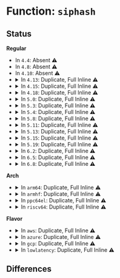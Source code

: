 # Function: <code>siphash</code>

## Status
<b>Regular</b>
<ul>
<li>
In <code>4.4</code>: Absent ⚠️
</li>
<li>
In <code>4.8</code>: Absent ⚠️
</li>
<li>
In <code>4.10</code>: Absent ⚠️
</li>
<li>
<details>
<summary>In <code>4.13</code>: Duplicate, Full Inline ⚠️</summary>

**Collision:** Static Duplication

**Inline:** Full

**Transformation:** False

**Instances:**

```
In net/core/secure_seq.c (ffffffff817c3e5b)
Location: include/linux/siphash.h:77
Inline: True
Inline callers:
  - net/core/secure_seq.c:secure_dccpv6_sequence_number
  - net/core/secure_seq.c:secure_ipv6_port_ephemeral
  - net/core/secure_seq.c:secure_tcpv6_seq
  - net/core/secure_seq.c:secure_tcpv6_ts_off
```
```
In net/ipv6/syncookies.c (ffffffff818c7e89)
Location: include/linux/siphash.h:77
Inline: True
Inline callers:
  - net/ipv6/syncookies.c:cookie_hash
```
</details>
</li>
<li>
<details>
<summary>In <code>4.15</code>: Duplicate, Full Inline ⚠️</summary>

**Collision:** Static Duplication

**Inline:** Full

**Transformation:** False

**Instances:**

```
In net/core/secure_seq.c (ffffffff8183d907)
Location: include/linux/siphash.h:77
Inline: True
Inline callers:
  - net/core/secure_seq.c:secure_dccpv6_sequence_number
  - net/core/secure_seq.c:secure_ipv6_port_ephemeral
  - net/core/secure_seq.c:secure_tcpv6_seq
  - net/core/secure_seq.c:secure_tcpv6_ts_off
```
```
In net/ipv6/syncookies.c (ffffffff8194b40d)
Location: include/linux/siphash.h:77
Inline: True
Inline callers:
  - net/ipv6/syncookies.c:cookie_hash
```
</details>
</li>
<li>
<details>
<summary>In <code>4.18</code>: Duplicate, Full Inline ⚠️</summary>

**Collision:** Static Duplication

**Inline:** Full

**Transformation:** False

**Instances:**

```
In net/core/secure_seq.c (ffffffff81888123)
Location: include/linux/siphash.h:77
Inline: True
Inline callers:
  - net/core/secure_seq.c:secure_dccpv6_sequence_number
  - net/core/secure_seq.c:secure_ipv6_port_ephemeral
  - net/core/secure_seq.c:secure_tcpv6_seq
  - net/core/secure_seq.c:secure_tcpv6_ts_off
```
```
In net/ipv6/syncookies.c (ffffffff819a46bb)
Location: include/linux/siphash.h:77
Inline: True
Inline callers:
  - net/ipv6/syncookies.c:cookie_hash
```
</details>
</li>
<li>
<details>
<summary>In <code>5.0</code>: Duplicate, Full Inline ⚠️</summary>

**Collision:** Static Duplication

**Inline:** Full

**Transformation:** False

**Instances:**

```
In net/core/secure_seq.c (ffffffff818a8cf3)
Location: include/linux/siphash.h:77
Inline: True
Inline callers:
  - net/core/secure_seq.c:secure_dccpv6_sequence_number
  - net/core/secure_seq.c:secure_ipv6_port_ephemeral
  - net/core/secure_seq.c:secure_tcpv6_seq
  - net/core/secure_seq.c:secure_tcpv6_ts_off
```
```
In net/ipv6/syncookies.c (ffffffff819db1cb)
Location: include/linux/siphash.h:77
Inline: True
Inline callers:
  - net/ipv6/syncookies.c:cookie_hash
```
</details>
</li>
<li>
<details>
<summary>In <code>5.3</code>: Duplicate, Full Inline ⚠️</summary>

**Collision:** Static Duplication

**Inline:** Full

**Transformation:** False

**Instances:**

```
In net/core/secure_seq.c (ffffffff818f4393)
Location: include/linux/siphash.h:82
Inline: True
Inline callers:
  - net/core/secure_seq.c:secure_dccpv6_sequence_number
  - net/core/secure_seq.c:secure_ipv6_port_ephemeral
  - net/core/secure_seq.c:secure_tcpv6_seq
  - net/core/secure_seq.c:secure_tcpv6_ts_off
```
```
In net/ipv4/tcp_fastopen.c (ffffffff819a8d70)
Location: include/linux/siphash.h:82
Inline: True
```
```
In net/ipv6/syncookies.c (ffffffff81a49e4b)
Location: include/linux/siphash.h:82
Inline: True
Inline callers:
  - net/ipv6/syncookies.c:cookie_hash
```
```
In net/ipv6/output_core.c (ffffffff81a50ae4)
Location: include/linux/siphash.h:82
Inline: True
```
</details>
</li>
<li>
<details>
<summary>In <code>5.4</code>: Duplicate, Full Inline ⚠️</summary>

**Collision:** Static Duplication

**Inline:** Full

**Transformation:** False

**Instances:**

```
In net/core/secure_seq.c (ffffffff81926343)
Location: include/linux/siphash.h:82
Inline: True
Inline callers:
  - net/core/secure_seq.c:secure_dccpv6_sequence_number
  - net/core/secure_seq.c:secure_ipv6_port_ephemeral
  - net/core/secure_seq.c:secure_tcpv6_seq
  - net/core/secure_seq.c:secure_tcpv6_ts_off
```
```
In net/core/flow_dissector.c (ffffffff81928ab9)
Location: include/linux/siphash.h:82
Inline: True
Inline callers:
  - net/core/flow_dissector.c:skb_get_hash_perturb
  - net/core/flow_dissector.c:__skb_get_hash
  - net/core/flow_dissector.c:__skb_get_hash_symmetric
  - net/core/flow_dissector.c:flow_hash_from_keys
```
```
In net/ipv4/tcp_fastopen.c (ffffffff819df9d0)
Location: include/linux/siphash.h:82
Inline: True
```
```
In net/ipv6/syncookies.c (ffffffff81a80a0b)
Location: include/linux/siphash.h:82
Inline: True
Inline callers:
  - net/ipv6/syncookies.c:cookie_hash
```
```
In net/ipv6/output_core.c (ffffffff81a87704)
Location: include/linux/siphash.h:82
Inline: True
```
</details>
</li>
<li>
<details>
<summary>In <code>5.8</code>: Duplicate, Full Inline ⚠️</summary>

**Collision:** Static Duplication

**Inline:** Full

**Transformation:** False

**Instances:**

```
In fs/crypto/fname.c (ffffffff81390706)
Location: include/linux/siphash.h:82
Inline: True
Inline callers:
  - fs/crypto/fname.c:fscrypt_fname_siphash
```
```
In net/core/secure_seq.c (ffffffff819fa31f)
Location: include/linux/siphash.h:82
Inline: True
Inline callers:
  - net/core/secure_seq.c:secure_dccpv6_sequence_number
  - net/core/secure_seq.c:secure_ipv6_port_ephemeral
  - net/core/secure_seq.c:secure_tcpv6_seq
  - net/core/secure_seq.c:secure_tcpv6_ts_off
```
```
In net/core/flow_dissector.c (ffffffff819fa935)
Location: include/linux/siphash.h:82
Inline: True
Inline callers:
  - net/core/flow_dissector.c:__flow_hash_from_keys
```
```
In net/ipv4/tcp_fastopen.c (ffffffff81accf95)
Location: include/linux/siphash.h:82
Inline: True
Inline callers:
  - net/ipv4/tcp_fastopen.c:tcp_fastopen_cookie_gen_check
  - net/ipv4/tcp_fastopen.c:tcp_fastopen_cookie_gen_check
```
```
In net/ipv6/syncookies.c (ffffffff81b7b68f)
Location: include/linux/siphash.h:82
Inline: True
```
```
In net/ipv6/output_core.c (ffffffff81b82ca8)
Location: include/linux/siphash.h:82
Inline: True
Inline callers:
  - net/ipv6/output_core.c:ipv6_select_ident
```
</details>
</li>
<li>
<details>
<summary>In <code>5.11</code>: Duplicate, Full Inline ⚠️</summary>

**Collision:** Static Duplication

**Inline:** Full

**Transformation:** False

**Instances:**

```
In fs/crypto/fname.c (ffffffff813a1b86)
Location: include/linux/siphash.h:82
Inline: True
Inline callers:
  - fs/crypto/fname.c:fscrypt_fname_siphash
```
```
In net/core/secure_seq.c (ffffffff819f9f0f)
Location: include/linux/siphash.h:82
Inline: True
Inline callers:
  - net/core/secure_seq.c:secure_dccpv6_sequence_number
  - net/core/secure_seq.c:secure_ipv6_port_ephemeral
  - net/core/secure_seq.c:secure_tcpv6_seq
  - net/core/secure_seq.c:secure_tcpv6_ts_off
```
```
In net/core/flow_dissector.c (ffffffff819fa545)
Location: include/linux/siphash.h:82
Inline: True
Inline callers:
  - net/core/flow_dissector.c:__flow_hash_from_keys
```
```
In net/ipv4/tcp_fastopen.c (ffffffff81ad8f99)
Location: include/linux/siphash.h:82
Inline: True
Inline callers:
  - net/ipv4/tcp_fastopen.c:tcp_fastopen_cookie_gen_check
  - net/ipv4/tcp_fastopen.c:tcp_fastopen_cookie_gen_check
```
```
In net/ipv6/syncookies.c (ffffffff81b8a6cf)
Location: include/linux/siphash.h:82
Inline: True
```
```
In net/ipv6/output_core.c (ffffffff81b92328)
Location: include/linux/siphash.h:82
Inline: True
Inline callers:
  - net/ipv6/output_core.c:ipv6_select_ident
```
</details>
</li>
<li>
<details>
<summary>In <code>5.13</code>: Duplicate, Full Inline ⚠️</summary>

**Collision:** Static Duplication

**Inline:** Full

**Transformation:** False

**Instances:**

```
In fs/crypto/fname.c (ffffffff813a8d26)
Location: include/linux/siphash.h:82
Inline: True
Inline callers:
  - fs/crypto/fname.c:fscrypt_fname_siphash
```
```
In net/core/secure_seq.c (ffffffff819e00d3)
Location: include/linux/siphash.h:82
Inline: True
Inline callers:
  - net/core/secure_seq.c:secure_dccpv6_sequence_number
  - net/core/secure_seq.c:secure_ipv6_port_ephemeral
  - net/core/secure_seq.c:secure_tcpv6_seq
  - net/core/secure_seq.c:secure_tcpv6_ts_off
```
```
In net/core/flow_dissector.c (ffffffff819e0735)
Location: include/linux/siphash.h:82
Inline: True
Inline callers:
  - net/core/flow_dissector.c:__flow_hash_from_keys
```
```
In net/ipv4/tcp_fastopen.c (ffffffff81ac4559)
Location: include/linux/siphash.h:82
Inline: True
Inline callers:
  - net/ipv4/tcp_fastopen.c:tcp_try_fastopen
  - net/ipv4/tcp_fastopen.c:tcp_try_fastopen
  - net/ipv4/tcp_fastopen.c:tcp_try_fastopen
  - net/ipv4/tcp_fastopen.c:tcp_try_fastopen
```
```
In net/ipv6/route.c (ffffffff81b3d820)
Location: include/linux/siphash.h:82
Inline: True
```
```
In net/ipv6/syncookies.c (ffffffff81b79523)
Location: include/linux/siphash.h:82
Inline: True
```
</details>
</li>
<li>
<details>
<summary>In <code>5.15</code>: Duplicate, Full Inline ⚠️</summary>

**Collision:** Static Duplication

**Inline:** Full

**Transformation:** False

**Instances:**

```
In fs/crypto/fname.c (ffffffff813f84af)
Location: include/linux/siphash.h:80
Inline: True
Inline callers:
  - fs/crypto/fname.c:fscrypt_fname_siphash
```
```
In net/core/secure_seq.c (ffffffff81a904e0)
Location: include/linux/siphash.h:80
Inline: True
Inline callers:
  - net/core/secure_seq.c:secure_dccpv6_sequence_number
  - net/core/secure_seq.c:secure_ipv6_port_ephemeral
  - net/core/secure_seq.c:secure_tcpv6_seq
  - net/core/secure_seq.c:secure_tcpv6_ts_off
```
```
In net/core/flow_dissector.c (ffffffff81a9368c)
Location: include/linux/siphash.h:80
Inline: True
Inline callers:
  - net/core/flow_dissector.c:skb_get_hash_perturb
  - net/core/flow_dissector.c:__skb_get_hash
  - net/core/flow_dissector.c:__skb_get_hash_symmetric
  - net/core/flow_dissector.c:flow_hash_from_keys
```
```
In net/ipv4/tcp_fastopen.c (ffffffff81b82d4b)
Location: include/linux/siphash.h:80
Inline: True
Inline callers:
  - net/ipv4/tcp_fastopen.c:tcp_try_fastopen
  - net/ipv4/tcp_fastopen.c:tcp_try_fastopen
  - net/ipv4/tcp_fastopen.c:tcp_try_fastopen
  - net/ipv4/tcp_fastopen.c:tcp_try_fastopen
```
```
In net/ipv6/route.c (ffffffff81c04079)
Location: include/linux/siphash.h:80
Inline: True
```
```
In net/ipv6/syncookies.c (ffffffff81c4418a)
Location: include/linux/siphash.h:80
Inline: True
```
</details>
</li>
<li>
<details>
<summary>In <code>5.19</code>: Duplicate, Full Inline ⚠️</summary>

**Collision:** Static Duplication

**Inline:** Full

**Transformation:** False

**Instances:**

```
In fs/crypto/fname.c (ffffffff8146b12f)
Location: include/linux/siphash.h:81
Inline: True
Inline callers:
  - fs/crypto/fname.c:fscrypt_fname_siphash
```
```
In net/core/secure_seq.c (ffffffff81c06399)
Location: include/linux/siphash.h:81
Inline: True
Inline callers:
  - net/core/secure_seq.c:secure_dccpv6_sequence_number
  - net/core/secure_seq.c:secure_ipv6_port_ephemeral
  - net/core/secure_seq.c:secure_tcpv6_seq
  - net/core/secure_seq.c:secure_tcpv6_ts_off
```
```
In net/core/flow_dissector.c (ffffffff81c09864)
Location: include/linux/siphash.h:81
Inline: True
Inline callers:
  - net/core/flow_dissector.c:skb_get_hash_perturb
  - net/core/flow_dissector.c:__skb_get_hash
  - net/core/flow_dissector.c:__skb_get_hash_symmetric
  - net/core/flow_dissector.c:flow_hash_from_keys
```
```
In net/ipv4/tcp_fastopen.c (ffffffff81d1332c)
Location: include/linux/siphash.h:81
Inline: True
Inline callers:
  - net/ipv4/tcp_fastopen.c:tcp_try_fastopen
  - net/ipv4/tcp_fastopen.c:tcp_try_fastopen
  - net/ipv4/tcp_fastopen.c:tcp_try_fastopen
  - net/ipv4/tcp_fastopen.c:tcp_try_fastopen
```
```
In net/ipv6/route.c (ffffffff81d9e319)
Location: include/linux/siphash.h:81
Inline: True
```
```
In net/ipv6/syncookies.c (ffffffff81de30de)
Location: include/linux/siphash.h:81
Inline: True
```
</details>
</li>
<li>
<details>
<summary>In <code>6.2</code>: Duplicate, Full Inline ⚠️</summary>

**Collision:** Static Duplication

**Inline:** Full

**Transformation:** False

**Instances:**

```
In fs/crypto/fname.c (ffffffff814fc2df)
Location: include/linux/siphash.h:81
Inline: True
Inline callers:
  - fs/crypto/fname.c:fscrypt_fname_siphash
```
```
In net/core/secure_seq.c (ffffffff81db5cd9)
Location: include/linux/siphash.h:81
Inline: True
Inline callers:
  - net/core/secure_seq.c:secure_dccpv6_sequence_number
  - net/core/secure_seq.c:secure_ipv6_port_ephemeral
  - net/core/secure_seq.c:secure_tcpv6_seq
  - net/core/secure_seq.c:secure_tcpv6_ts_off
```
```
In net/core/flow_dissector.c (ffffffff81db95d4)
Location: include/linux/siphash.h:81
Inline: True
Inline callers:
  - net/core/flow_dissector.c:skb_get_hash_perturb
  - net/core/flow_dissector.c:__skb_get_hash
  - net/core/flow_dissector.c:__skb_get_hash_symmetric
  - net/core/flow_dissector.c:flow_hash_from_keys
```
```
In net/ipv4/tcp_fastopen.c (ffffffff81ed929c)
Location: include/linux/siphash.h:81
Inline: True
Inline callers:
  - net/ipv4/tcp_fastopen.c:tcp_try_fastopen
  - net/ipv4/tcp_fastopen.c:tcp_try_fastopen
  - net/ipv4/tcp_fastopen.c:tcp_try_fastopen
  - net/ipv4/tcp_fastopen.c:tcp_try_fastopen
```
```
In net/ipv6/route.c (ffffffff81f6d1c9)
Location: include/linux/siphash.h:81
Inline: True
```
```
In net/ipv6/syncookies.c (ffffffff81fb571e)
Location: include/linux/siphash.h:81
Inline: True
```
</details>
</li>
<li>
<details>
<summary>In <code>6.5</code>: Duplicate, Full Inline ⚠️</summary>

**Collision:** Static Duplication

**Inline:** Full

**Transformation:** False

**Instances:**

```
In fs/crypto/fname.c (ffffffff8153384f)
Location: include/linux/siphash.h:81
Inline: True
Inline callers:
  - fs/crypto/fname.c:fscrypt_fname_siphash
```
```
In net/core/secure_seq.c (ffffffff81e262a9)
Location: include/linux/siphash.h:81
Inline: True
Inline callers:
  - net/core/secure_seq.c:secure_dccpv6_sequence_number
  - net/core/secure_seq.c:secure_ipv6_port_ephemeral
  - net/core/secure_seq.c:secure_tcpv6_seq
  - net/core/secure_seq.c:secure_tcpv6_ts_off
```
```
In net/core/flow_dissector.c (ffffffff81e29c54)
Location: include/linux/siphash.h:81
Inline: True
Inline callers:
  - net/core/flow_dissector.c:skb_get_hash_perturb
  - net/core/flow_dissector.c:__skb_get_hash
  - net/core/flow_dissector.c:__skb_get_hash_symmetric
  - net/core/flow_dissector.c:flow_hash_from_keys
```
```
In net/ipv4/tcp_fastopen.c (ffffffff81f38386)
Location: include/linux/siphash.h:81
Inline: True
Inline callers:
  - net/ipv4/tcp_fastopen.c:tcp_try_fastopen
  - net/ipv4/tcp_fastopen.c:tcp_try_fastopen
  - net/ipv4/tcp_fastopen.c:tcp_try_fastopen
  - net/ipv4/tcp_fastopen.c:tcp_try_fastopen
```
```
In net/ipv6/route.c (ffffffff81fcd2e9)
Location: include/linux/siphash.h:81
Inline: True
```
```
In net/ipv6/syncookies.c (ffffffff82015e3e)
Location: include/linux/siphash.h:81
Inline: True
```
</details>
</li>
<li>
<details>
<summary>In <code>6.8</code>: Duplicate, Full Inline ⚠️</summary>

**Collision:** Static Duplication

**Inline:** Full

**Transformation:** False

**Instances:**

```
In fs/crypto/fname.c (ffffffff815687df)
Location: include/linux/siphash.h:81
Inline: True
Inline callers:
  - fs/crypto/fname.c:fscrypt_fname_siphash
```
```
In net/core/secure_seq.c (ffffffff81ee4239)
Location: include/linux/siphash.h:81
Inline: True
Inline callers:
  - net/core/secure_seq.c:secure_dccpv6_sequence_number
  - net/core/secure_seq.c:secure_ipv6_port_ephemeral
  - net/core/secure_seq.c:secure_tcpv6_seq
  - net/core/secure_seq.c:secure_tcpv6_ts_off
```
```
In net/core/flow_dissector.c (ffffffff81ee7cc4)
Location: include/linux/siphash.h:81
Inline: True
Inline callers:
  - net/core/flow_dissector.c:skb_get_hash_perturb
  - net/core/flow_dissector.c:__skb_get_hash
  - net/core/flow_dissector.c:__skb_get_hash_symmetric
  - net/core/flow_dissector.c:flow_hash_from_keys
```
```
In net/ipv4/tcp_fastopen.c (ffffffff81ffe446)
Location: include/linux/siphash.h:81
Inline: True
Inline callers:
  - net/ipv4/tcp_fastopen.c:tcp_try_fastopen
  - net/ipv4/tcp_fastopen.c:tcp_try_fastopen
  - net/ipv4/tcp_fastopen.c:tcp_try_fastopen
  - net/ipv4/tcp_fastopen.c:tcp_try_fastopen
```
```
In net/ipv6/route.c (ffffffff8209ab39)
Location: include/linux/siphash.h:81
Inline: True
```
```
In net/ipv6/syncookies.c (ffffffff820e4f8e)
Location: include/linux/siphash.h:81
Inline: True
```
</details>
</li>
</ul>
<b>Arch</b>
<ul>
<li>
<details>
<summary>In <code>arm64</code>: Duplicate, Full Inline ⚠️</summary>

**Collision:** Static Duplication

**Inline:** Full

**Transformation:** False

**Instances:**

```
In net/core/secure_seq.c (ffff800010bc2598)
Location: include/linux/siphash.h:82
Inline: True
Inline callers:
  - net/core/secure_seq.c:secure_dccpv6_sequence_number
  - net/core/secure_seq.c:secure_ipv6_port_ephemeral
  - net/core/secure_seq.c:secure_tcpv6_seq
  - net/core/secure_seq.c:secure_tcpv6_ts_off
```
```
In net/core/flow_dissector.c (ffff800010bc4da8)
Location: include/linux/siphash.h:82
Inline: True
Inline callers:
  - net/core/flow_dissector.c:skb_get_hash_perturb
  - net/core/flow_dissector.c:__skb_get_hash
  - net/core/flow_dissector.c:__skb_get_hash_symmetric
  - net/core/flow_dissector.c:flow_hash_from_keys
```
```
In net/ipv4/tcp_fastopen.c (ffff800010c932e8)
Location: include/linux/siphash.h:82
Inline: True
```
```
In net/ipv6/syncookies.c (ffff800010d4c240)
Location: include/linux/siphash.h:82
Inline: True
```
```
In net/ipv6/output_core.c (ffff800010d53fec)
Location: include/linux/siphash.h:82
Inline: True
```
</details>
</li>
<li>
<details>
<summary>In <code>armhf</code>: Duplicate, Full Inline ⚠️</summary>

**Collision:** Static Duplication

**Inline:** Full

**Transformation:** False

**Instances:**

```
In net/core/secure_seq.c (c0cdd918)
Location: include/linux/siphash.h:82
Inline: True
Inline callers:
  - net/core/secure_seq.c:secure_dccpv6_sequence_number
  - net/core/secure_seq.c:secure_ipv6_port_ephemeral
  - net/core/secure_seq.c:secure_tcpv6_seq
  - net/core/secure_seq.c:secure_tcpv6_ts_off
```
```
In net/core/flow_dissector.c (c0ce03c0)
Location: include/linux/siphash.h:82
Inline: True
Inline callers:
  - net/core/flow_dissector.c:skb_get_hash_perturb
  - net/core/flow_dissector.c:__skb_get_hash
  - net/core/flow_dissector.c:__skb_get_hash_symmetric
  - net/core/flow_dissector.c:flow_hash_from_keys
```
```
In net/ipv4/tcp_fastopen.c (c0da1dd8)
Location: include/linux/siphash.h:82
Inline: True
```
```
In net/ipv6/syncookies.c (c0e4d488)
Location: include/linux/siphash.h:82
Inline: True
Inline callers:
  - net/ipv6/syncookies.c:cookie_hash
```
```
In net/ipv6/output_core.c (c0e547a8)
Location: include/linux/siphash.h:82
Inline: True
Inline callers:
  - net/ipv6/output_core.c:__ipv6_select_ident
```
</details>
</li>
<li>
<details>
<summary>In <code>ppc64el</code>: Duplicate, Full Inline ⚠️</summary>

**Collision:** Static Duplication

**Inline:** Full

**Transformation:** False

**Instances:**

```
In net/core/secure_seq.c (c000000000c9c400)
Location: include/linux/siphash.h:82
Inline: True
Inline callers:
  - net/core/secure_seq.c:secure_dccpv6_sequence_number
  - net/core/secure_seq.c:secure_ipv6_port_ephemeral
  - net/core/secure_seq.c:secure_tcpv6_seq
  - net/core/secure_seq.c:secure_tcpv6_ts_off
```
```
In net/core/flow_dissector.c (c000000000c9f5c4)
Location: include/linux/siphash.h:82
Inline: True
Inline callers:
  - net/core/flow_dissector.c:skb_get_hash_perturb
  - net/core/flow_dissector.c:__skb_get_hash
  - net/core/flow_dissector.c:__skb_get_hash_symmetric
  - net/core/flow_dissector.c:flow_hash_from_keys
```
```
In net/ipv4/tcp_fastopen.c (c000000000da3860)
Location: include/linux/siphash.h:82
Inline: True
```
```
In net/ipv6/syncookies.c (c000000000e8281c)
Location: include/linux/siphash.h:82
Inline: True
```
```
In net/ipv6/output_core.c (c000000000e8c9f8)
Location: include/linux/siphash.h:82
Inline: True
```
</details>
</li>
<li>
<details>
<summary>In <code>riscv64</code>: Duplicate, Full Inline ⚠️</summary>

**Collision:** Static Duplication

**Inline:** Full

**Transformation:** False

**Instances:**

```
In net/core/secure_seq.c (ffffffe00074f536)
Location: include/linux/siphash.h:82
Inline: True
Inline callers:
  - net/core/secure_seq.c:secure_dccpv6_sequence_number
  - net/core/secure_seq.c:secure_ipv6_port_ephemeral
  - net/core/secure_seq.c:secure_tcpv6_seq
  - net/core/secure_seq.c:secure_tcpv6_ts_off
```
```
In net/core/flow_dissector.c (ffffffe00075184c)
Location: include/linux/siphash.h:82
Inline: True
Inline callers:
  - net/core/flow_dissector.c:skb_get_hash_perturb
  - net/core/flow_dissector.c:__skb_get_hash
  - net/core/flow_dissector.c:__skb_get_hash_symmetric
  - net/core/flow_dissector.c:flow_hash_from_keys
```
```
In net/ipv4/tcp_fastopen.c (ffffffe0007f2a88)
Location: include/linux/siphash.h:82
Inline: True
```
```
In net/ipv6/syncookies.c (ffffffe000884fe4)
Location: include/linux/siphash.h:82
Inline: True
Inline callers:
  - net/ipv6/syncookies.c:cookie_hash
```
```
In net/ipv6/output_core.c (ffffffe00088bb10)
Location: include/linux/siphash.h:82
Inline: True
Inline callers:
  - net/ipv6/output_core.c:__ipv6_select_ident
```
</details>
</li>
</ul>
<b>Flavor</b>
<ul>
<li>
<details>
<summary>In <code>aws</code>: Duplicate, Full Inline ⚠️</summary>

**Collision:** Static Duplication

**Inline:** Full

**Transformation:** False

**Instances:**

```
In net/core/secure_seq.c (ffffffff818c6343)
Location: include/linux/siphash.h:82
Inline: True
Inline callers:
  - net/core/secure_seq.c:secure_dccpv6_sequence_number
  - net/core/secure_seq.c:secure_ipv6_port_ephemeral
  - net/core/secure_seq.c:secure_tcpv6_seq
  - net/core/secure_seq.c:secure_tcpv6_ts_off
```
```
In net/core/flow_dissector.c (ffffffff818c8ab9)
Location: include/linux/siphash.h:82
Inline: True
Inline callers:
  - net/core/flow_dissector.c:skb_get_hash_perturb
  - net/core/flow_dissector.c:__skb_get_hash
  - net/core/flow_dissector.c:__skb_get_hash_symmetric
  - net/core/flow_dissector.c:flow_hash_from_keys
```
```
In net/ipv4/tcp_fastopen.c (ffffffff8197f840)
Location: include/linux/siphash.h:82
Inline: True
```
```
In net/ipv6/syncookies.c (ffffffff81a2009b)
Location: include/linux/siphash.h:82
Inline: True
Inline callers:
  - net/ipv6/syncookies.c:cookie_hash
```
```
In net/ipv6/output_core.c (ffffffff81a26d94)
Location: include/linux/siphash.h:82
Inline: True
```
</details>
</li>
<li>
<details>
<summary>In <code>azure</code>: Duplicate, Full Inline ⚠️</summary>

**Collision:** Static Duplication

**Inline:** Full

**Transformation:** False

**Instances:**

```
In net/core/secure_seq.c (ffffffff81880283)
Location: include/linux/siphash.h:82
Inline: True
Inline callers:
  - net/core/secure_seq.c:secure_dccpv6_sequence_number
  - net/core/secure_seq.c:secure_ipv6_port_ephemeral
  - net/core/secure_seq.c:secure_tcpv6_seq
  - net/core/secure_seq.c:secure_tcpv6_ts_off
```
```
In net/core/flow_dissector.c (ffffffff818829f9)
Location: include/linux/siphash.h:82
Inline: True
Inline callers:
  - net/core/flow_dissector.c:skb_get_hash_perturb
  - net/core/flow_dissector.c:__skb_get_hash
  - net/core/flow_dissector.c:__skb_get_hash_symmetric
  - net/core/flow_dissector.c:flow_hash_from_keys
```
```
In net/ipv4/tcp_fastopen.c (ffffffff81939300)
Location: include/linux/siphash.h:82
Inline: True
```
```
In net/ipv6/syncookies.c (ffffffff819dce5b)
Location: include/linux/siphash.h:82
Inline: True
Inline callers:
  - net/ipv6/syncookies.c:cookie_hash
```
```
In net/ipv6/output_core.c (ffffffff819e3b54)
Location: include/linux/siphash.h:82
Inline: True
```
</details>
</li>
<li>
<details>
<summary>In <code>gcp</code>: Duplicate, Full Inline ⚠️</summary>

**Collision:** Static Duplication

**Inline:** Full

**Transformation:** False

**Instances:**

```
In net/core/secure_seq.c (ffffffff81917343)
Location: include/linux/siphash.h:82
Inline: True
Inline callers:
  - net/core/secure_seq.c:secure_dccpv6_sequence_number
  - net/core/secure_seq.c:secure_ipv6_port_ephemeral
  - net/core/secure_seq.c:secure_tcpv6_seq
  - net/core/secure_seq.c:secure_tcpv6_ts_off
```
```
In net/core/flow_dissector.c (ffffffff81919ab9)
Location: include/linux/siphash.h:82
Inline: True
Inline callers:
  - net/core/flow_dissector.c:skb_get_hash_perturb
  - net/core/flow_dissector.c:__skb_get_hash
  - net/core/flow_dissector.c:__skb_get_hash_symmetric
  - net/core/flow_dissector.c:flow_hash_from_keys
```
```
In net/netfilter/nf_conntrack_core.c (ffffffff8199d1aa)
Location: include/linux/siphash.h:82
Inline: True
Inline callers:
  - net/netfilter/nf_conntrack_core.c:nf_ct_get_id
```
```
In net/netfilter/nf_conntrack_netlink.c (ffffffff819ae234)
Location: include/linux/siphash.h:82
Inline: True
Inline callers:
  - net/netfilter/nf_conntrack_netlink.c:nf_expect_get_id
```
```
In net/ipv4/tcp_fastopen.c (ffffffff819ea010)
Location: include/linux/siphash.h:82
Inline: True
```
```
In net/ipv6/syncookies.c (ffffffff81a8ab1b)
Location: include/linux/siphash.h:82
Inline: True
Inline callers:
  - net/ipv6/syncookies.c:cookie_hash
```
```
In net/ipv6/output_core.c (ffffffff81a92944)
Location: include/linux/siphash.h:82
Inline: True
```
</details>
</li>
<li>
<details>
<summary>In <code>lowlatency</code>: Duplicate, Full Inline ⚠️</summary>

**Collision:** Static Duplication

**Inline:** Full

**Transformation:** False

**Instances:**

```
In net/core/secure_seq.c (ffffffff81938553)
Location: include/linux/siphash.h:82
Inline: True
Inline callers:
  - net/core/secure_seq.c:secure_dccpv6_sequence_number
  - net/core/secure_seq.c:secure_ipv6_port_ephemeral
  - net/core/secure_seq.c:secure_tcpv6_seq
  - net/core/secure_seq.c:secure_tcpv6_ts_off
```
```
In net/core/flow_dissector.c (ffffffff8193acf9)
Location: include/linux/siphash.h:82
Inline: True
Inline callers:
  - net/core/flow_dissector.c:skb_get_hash_perturb
  - net/core/flow_dissector.c:__skb_get_hash
  - net/core/flow_dissector.c:__skb_get_hash_symmetric
  - net/core/flow_dissector.c:flow_hash_from_keys
```
```
In net/ipv4/tcp_fastopen.c (ffffffff819f3e40)
Location: include/linux/siphash.h:82
Inline: True
```
```
In net/ipv6/syncookies.c (ffffffff81a9777b)
Location: include/linux/siphash.h:82
Inline: True
Inline callers:
  - net/ipv6/syncookies.c:cookie_hash
```
```
In net/ipv6/output_core.c (ffffffff81a9ea44)
Location: include/linux/siphash.h:82
Inline: True
```
</details>
</li>
</ul>

## Differences
